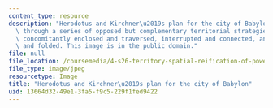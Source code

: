 ```yaml
---
content_type: resource
description: "Herodotus and Kirchner\u2019s plan for the city of Babylon is articulated\
  \ through a series of opposed but complementary territorial strategies: space is\
  \ concomitantly enclosed and traversed, interrupted and connected, and flattened\
  \ and folded. This image is in the public domain."
file: null
file_location: /coursemedia/4-s26-territory-spatial-reification-of-power-spring-2016/13664d3249e13fa5f9c5229f1fed9422_4-s26s16.jpg
file_type: image/jpeg
resourcetype: Image
title: "Herodotus and Kirchner\u2019s plan for the city of Babylon"
uid: 13664d32-49e1-3fa5-f9c5-229f1fed9422
---
```


